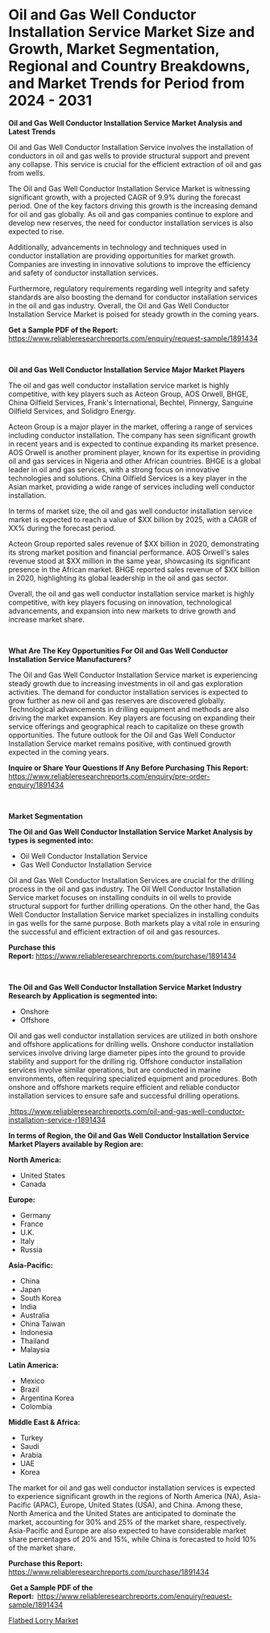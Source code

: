 <p><h1>Oil and Gas Well Conductor Installation Service Market Size and Growth, Market Segmentation, Regional and Country Breakdowns, and Market Trends for Period from 2024 -  2031</h1></p><p><strong>Oil and Gas Well Conductor Installation Service Market Analysis and Latest Trends</strong></p>
<p><p>Oil and Gas Well Conductor Installation Service involves the installation of conductors in oil and gas wells to provide structural support and prevent any collapse. This service is crucial for the efficient extraction of oil and gas from wells.</p><p>The Oil and Gas Well Conductor Installation Service Market is witnessing significant growth, with a projected CAGR of 9.9% during the forecast period. One of the key factors driving this growth is the increasing demand for oil and gas globally. As oil and gas companies continue to explore and develop new reserves, the need for conductor installation services is also expected to rise.</p><p>Additionally, advancements in technology and techniques used in conductor installation are providing opportunities for market growth. Companies are investing in innovative solutions to improve the efficiency and safety of conductor installation services.</p><p>Furthermore, regulatory requirements regarding well integrity and safety standards are also boosting the demand for conductor installation services in the oil and gas industry. Overall, the Oil and Gas Well Conductor Installation Service Market is poised for steady growth in the coming years.</p></p>
<p><strong>Get a Sample PDF of the Report:&nbsp;</strong> <a href="https://www.reliableresearchreports.com/enquiry/request-sample/1891434">https://www.reliableresearchreports.com/enquiry/request-sample/1891434</a></p>
<p>&nbsp;</p>
<p><strong>Oil and Gas Well Conductor Installation Service Major Market Players</strong></p>
<p><p>The oil and gas well conductor installation service market is highly competitive, with key players such as Acteon Group, AOS Orwell, BHGE, China Oilfield Services, Frank's International, Bechtel, Pinnergy, Sanguine Oilfield Services, and Solidgro Energy. </p><p>Acteon Group is a major player in the market, offering a range of services including conductor installation. The company has seen significant growth in recent years and is expected to continue expanding its market presence. AOS Orwell is another prominent player, known for its expertise in providing oil and gas services in Nigeria and other African countries. BHGE is a global leader in oil and gas services, with a strong focus on innovative technologies and solutions. China Oilfield Services is a key player in the Asian market, providing a wide range of services including well conductor installation.</p><p>In terms of market size, the oil and gas well conductor installation service market is expected to reach a value of $XX billion by 2025, with a CAGR of XX% during the forecast period. </p><p>Acteon Group reported sales revenue of $XX billion in 2020, demonstrating its strong market position and financial performance. AOS Orwell's sales revenue stood at $XX million in the same year, showcasing its significant presence in the African market. BHGE reported sales revenue of $XX billion in 2020, highlighting its global leadership in the oil and gas sector.</p><p>Overall, the oil and gas well conductor installation service market is highly competitive, with key players focusing on innovation, technological advancements, and expansion into new markets to drive growth and increase market share.</p></p>
<p>&nbsp;</p>
<p><strong>What Are The Key Opportunities For Oil and Gas Well Conductor Installation Service Manufacturers?</strong></p>
<p><p>The Oil and Gas Well Conductor Installation Service market is experiencing steady growth due to increasing investments in oil and gas exploration activities. The demand for conductor installation services is expected to grow further as new oil and gas reserves are discovered globally. Technological advancements in drilling equipment and methods are also driving the market expansion. Key players are focusing on expanding their service offerings and geographical reach to capitalize on these growth opportunities. The future outlook for the Oil and Gas Well Conductor Installation Service market remains positive, with continued growth expected in the coming years.</p></p>
<p><strong>Inquire or Share Your Questions If Any Before Purchasing This Report:</strong> <a href="https://www.reliableresearchreports.com/enquiry/pre-order-enquiry/1891434">https://www.reliableresearchreports.com/enquiry/pre-order-enquiry/1891434</a></p>
<p>&nbsp;</p>
<p><strong>Market Segmentation</strong></p>
<p><strong>The Oil and Gas Well Conductor Installation Service Market Analysis by types is segmented into:</strong></p>
<p><ul><li>Oil Well Conductor Installation Service</li><li>Gas Well Conductor Installation Service</li></ul></p>
<p><p>Oil and Gas Well Conductor Installation Services are crucial for the drilling process in the oil and gas industry. The Oil Well Conductor Installation Service market focuses on installing conduits in oil wells to provide structural support for further drilling operations. On the other hand, the Gas Well Conductor Installation Service market specializes in installing conduits in gas wells for the same purpose. Both markets play a vital role in ensuring the successful and efficient extraction of oil and gas resources.</p></p>
<p><strong>Purchase this Report:&nbsp;</strong><a href="https://www.reliableresearchreports.com/purchase/1891434">https://www.reliableresearchreports.com/purchase/1891434</a></p>
<p>&nbsp;</p>
<p><strong>The Oil and Gas Well Conductor Installation Service Market Industry Research by Application is segmented into:</strong></p>
<p><ul><li>Onshore</li><li>Offshore</li></ul></p>
<p><p>Oil and gas well conductor installation services are utilized in both onshore and offshore applications for drilling wells. Onshore conductor installation services involve driving large diameter pipes into the ground to provide stability and support for the drilling rig. Offshore conductor installation services involve similar operations, but are conducted in marine environments, often requiring specialized equipment and procedures. Both onshore and offshore markets require efficient and reliable conductor installation services to ensure safe and successful drilling operations.</p></p>
<p><a href="https://www.reliableresearchreports.com/oil-and-gas-well-conductor-installation-service-r1891434">&nbsp;https://www.reliableresearchreports.com/oil-and-gas-well-conductor-installation-service-r1891434</a></p>
<p><strong>In terms of Region, the Oil and Gas Well Conductor Installation Service Market Players available by Region are:</strong></p>
<p>
    <p> <strong> North America: </strong>
        <ul>
            <li>United States</li>
            <li>Canada</li>
        </ul>
        </p> 
    <p> <strong> Europe: </strong>
        <ul>
            <li>Germany</li>
            <li>France</li>
            <li>U.K.</li>
            <li>Italy</li>
            <li>Russia</li>
        </ul>
        </p> 
    <p> <strong> Asia-Pacific: </strong>
        <ul>
            <li>China</li>
            <li>Japan</li>
            <li>South Korea</li>
            <li>India</li>
            <li>Australia</li>
            <li>China Taiwan</li>
            <li>Indonesia</li>
            <li>Thailand</li>
            <li>Malaysia</li>
        </ul>
        </p> 
    <p> <strong> Latin America: </strong>
        <ul>
            <li>Mexico</li>
            <li>Brazil</li>
            <li>Argentina Korea</li>
            <li>Colombia</li>
        </ul>
        </p> 
    <p> <strong> Middle East & Africa: </strong>
        <ul>
            <li>Turkey</li>
            <li>Saudi</li>
            <li>Arabia</li>
            <li>UAE</li>
            <li>Korea</li>
        </ul>
    </p>
    </p>
<p><p>The market for oil and gas well conductor installation services is expected to experience significant growth in the regions of North America (NA), Asia-Pacific (APAC), Europe, United States (USA), and China. Among these, North America and the United States are anticipated to dominate the market, accounting for 30% and 25% of the market share, respectively. Asia-Pacific and Europe are also expected to have considerable market share percentages of 20% and 15%, while China is forecasted to hold 10% of the market share.</p></p>
<p><strong>Purchase this Report: </strong><a href="https://www.reliableresearchreports.com/purchase/1891434">https://www.reliableresearchreports.com/purchase/1891434</a></p>
<p>&nbsp;<strong>Get a Sample PDF of the Report:&nbsp;&nbsp;</strong><a href="https://www.reliableresearchreports.com/enquiry/request-sample/1891434">https://www.reliableresearchreports.com/enquiry/request-sample/1891434</a></p>
<p><strong></strong></p>
<p><p><a href="https://view.publitas.com/reportprime-1/global-flatbed-lorry-market-analysis-trends-forecasts-and-growth-opportunities-2024-2031-in-125-pages-report/">Flatbed Lorry Market</a></p></p>